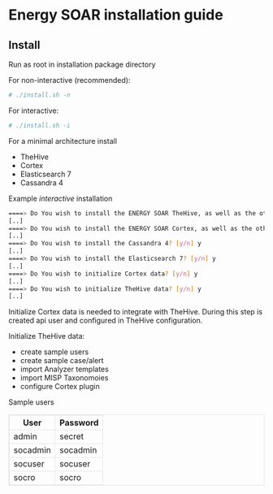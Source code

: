 # Energy SOAR installation guide #

## Install ##

Run as root in installation package directory

For non-interactive (recommended):
```bash
# ./install.sh -n
```

For interactive:
```bash
# ./install.sh -i
```

For a minimal architecture install
* TheHive
* Cortex
* Elasticsearch 7
* Cassandra 4

Example *interactive* installation
```bash
====> Do You wish to install the ENERGY SOAR TheHive, as well as the other TheHive dependencies? [y/n] y
[..]
====> Do You wish to install the ENERGY SOAR Cortex, as well as the other Cortex dependencies? [y/n] y
[..]
====> Do You wish to install the Cassandra 4? [y/n] y
[..]
====> Do You wish to install the Elasticsearch 7? [y/n] y
[..]
====> Do You wish to initialize Cortex data? [y/n] y
[..]
====> Do You wish to initialize TheHive data? [y/n] y
[..]
```

Initialize Cortex data is needed to integrate with TheHive. During this step is created api user and configured in TheHive configuration.

Initialize TheHive data:
- create sample users
- create sample case/alert
- import Analyzer templates
- import MISP Taxonomoies
- configure Cortex plugin

Sample users

<table style="border: 1px solid #e1e4e5;">
    <tr style="border: 1px solid #e1e4e5;">
        <th style="border: 1px solid #e1e4e5;">User</th>
        <th style="border: 1px solid #e1e4e5;">Password</th>
    </tr>
    <tr style="border: 1px solid #e1e4e5;">
        <td style="border: 1px solid #e1e4e5;">admin</td>
        <td style="border: 1px solid #e1e4e5;">secret</td>
    </tr>
    <tr style="border: 1px solid #e1e4e5;">
        <td style="border: 1px solid #e1e4e5;">socadmin</td>
        <td style="border: 1px solid #e1e4e5;">socadmin</td>
    </tr>
    <tr style="border: 1px solid #e1e4e5;">
        <td style="border: 1px solid #e1e4e5;">socuser</td>
        <td style="border: 1px solid #e1e4e5;">socuser</td>
    </tr>
    <tr style="border: 1px solid #e1e4e5;">
        <td style="border: 1px solid #e1e4e5;">socro</td>
        <td style="border: 1px solid #e1e4e5;">socro</td>
    </tr>
</table>

